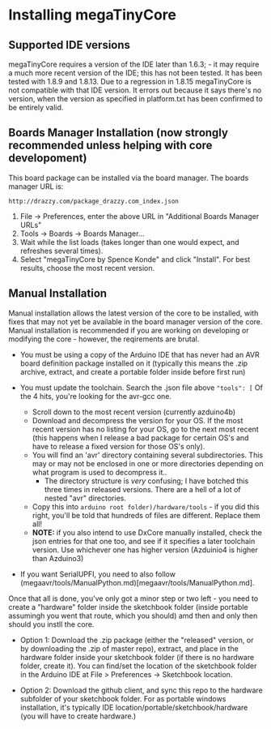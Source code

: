 # Installing megaTinyCore

## Supported IDE versions
megaTinyCore requires a version of the IDE later than 1.6.3; - it may require a much more recent version of the IDE; this has not been tested. It has been tested with 1.8.9 and 1.8.13. Due to a regression in 1.8.15 megaTinyCore is not compatible with that IDE version. It errors out because it says there's no version, when the version as specified in platform.txt has been confirmed to be entirely valid.


## Boards Manager Installation (now strongly recommended unless helping with core developoment)

This board package can be installed via the board manager. The boards manager URL is:

`http://drazzy.com/package_drazzy.com_index.json`

1. File -> Preferences, enter the above URL in "Additional Boards Manager URLs"
2. Tools -> Boards -> Boards Manager...
3. Wait while the list loads (takes longer than one would expect, and refreshes several times).
4. Select "megaTinyCore by Spence Konde" and click "Install". For best results, choose the most recent version.

## Manual Installation
Manual installation allows the latest version of the core to be installed, with fixes that may not yet be available in the board manager version of the core. Manual installation is recommended if you are working on developing or modifying the core - however, the reqirements are brutal.

* You must be using a copy of the Arduino IDE that has never had an AVR board definition package installed on it (typically this means the .zip archive, extract, and create a portable folder inside before first run)
* You must update the toolchain. Search the .json file above `"tools": [` Of the 4 hits, you're looking for the avr-gcc one.
  * Scroll down to the most recent version (currently azduino4b)
  * Download and decompress the version for your OS. If the most recent version has no listing for your OS, go to the next most recent (this happens when I release a bad package for certain OS's and have to release a fixed version for those OS's only).
  * You will find an 'avr' directory containing several subdirectories. This may or may not be enclosed in one or more directories depending on what program is used to decompress it..
    * The directory structure is *very* confusing; I have botched this three times in released versions. There are a hell of a lot of nested "avr" directories.
  * Copy this into `arduino root folder)/hardware/tools` - if you did this right, you'll be told that hundreds of files are different. Replace them all!
  * **NOTE:** if you also intend to use DxCore manually installed, check the json entries for that one too, and see if it specifies a later toolchain version. Use whichever one has higher version (Azduinio4 is higher than Azduino3)

* If you want SerialUPFI, you need to also follow (megaavr/tools/ManualPython.md)[megaavr/tools/ManualPython.md].

Once that all is done, you've only got a minor step or two left - you need to create a "hardware" folder inside the sketchbook folder (inside portable assumingh you went that route, which you should) amd then and only then should you instll the core.

* Option 1: Download the .zip package (either the "released" version, or by downloading the .zip of master repo), extract, and place in the hardware folder inside your sketchbook folder (if there is no hardware folder, create it). You can find/set the location of the sketchbook folder in the Arduino IDE at File > Preferences -> Sketchbook location.

* Option 2: Download the github client, and sync this repo to the hardware subfolder of your sketchbook folder. For as portable windows installation, it's typically IDE location/portable/sketchbook/hardware (you will have to create hardware.)
